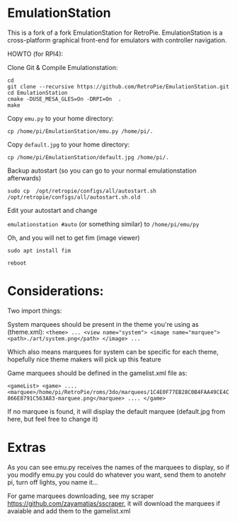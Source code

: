 EmulationStation
================

This is a fork of a fork EmulationStation for RetroPie.
EmulationStation is a cross-platform graphical front-end for emulators with controller navigation. 

HOWTO (for RPI4):

Clone Git & Compile Emulationstation:

`cd`  
`git clone --recursive https://github.com/RetroPie/EmulationStation.git`  
`cd EmulationStation`  
`cmake -DUSE_MESA_GLES=On -DRPI=On  .`  
`make`  

Copy `emu.py` to your home directory:

`cp /home/pi/EmulationStation/emu.py /home/pi/.`

Copy `default.jpg` to your home directory:

`cp /home/pi/EmulationStation/default.jpg /home/pi/.`

Backup autostart (so you can go to your normal emulationstation afterwards)

`sudo cp  /opt/retropie/configs/all/autostart.sh  /opt/retropie/configs/all/autostart.sh.old`

Edit your autostart and change 

`emulationstation #auto` (or something similar) to `/home/pi/emu/py`

Oh, and you will net to get fim (image viewer)

`sudo apt install fim` 

`reboot`

Considerations:
===============

Two import things:

System marquees should be present in the theme you're using as (theme.xml):
`<theme>
    ...
    <view name="system">
        <image name="marquee">
            <path>./art/system.png</path>
         </image>
     ...`

Which also means marquees for system can be specific for each theme, hopefully nice theme makers will pick up this feature

Game marquees should be defined in the gamelist.xml file as:

`<gameList>
     <game>
      ....
         <marquee>/home/pi/RetroPie/roms/3do/marquees/1C4E0F77EB28C0B4FAA49CE4C866E8791C563A83-marquee.png</marquee>
       ....
       </game>`
       
If no marquee is found, it will display the default marquee (default.jpg from here, but feel free to change it)

Extras
======

As you can see emu.py receives the names of the marquees to display, so if you modify emu.py you could do whatever you want, send them to anotehr pi, turn off lights, you name it...


For game marquees downloading, see my scraper https://github.com/zayamatias/sscraper, it will download the marquees if avaiable and add them to the gamelist.xml
